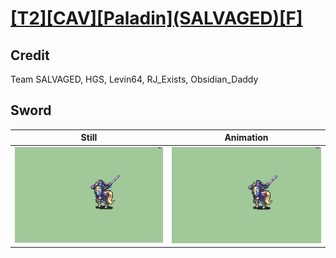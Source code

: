# [\[T2\]\[CAV\]\[Paladin\]\(SALVAGED\)\[F\]](../)

## Credit

Team SALVAGED, HGS, Levin64, RJ_Exists, Obsidian_Daddy
	
## Sword

| Still | Animation |
| :---: | :-------: |
| ![Sword still](./Sword_000.png) | ![Sword animation](./Sword.gif) |
